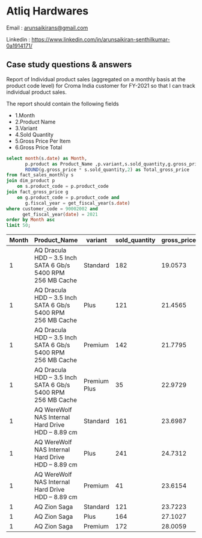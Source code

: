 # Atliq Hardwares #
Email : arunsaikirans@gmail.com

Linkedin : https://www.linkedin.com/in/arunsaikiran-senthilkumar-0a1914171/

## Case study questions & answers ##
  Report of Individual product sales (aggregated on a monthly basis at the product code level) for Croma India customer for FY-2021 so that I can track individual product sales.
  
The  report should contain the following fields
* 1.Month
* 2.Product Name
* 3.Variant
* 4.Sold Quantity 
* 5.Gross Price Per Item
* 6.Gross Price Total
````sql
select month(s.date) as Month,
       p.product as Product_Name ,p.variant,s.sold_quantity,g.gross_price as gross_price_per_item,
       ROUND(g.gross_price * s.sold_quantity,2) as Total_gross_price
from fact_sales_monthly s
join dim_product p
	on s.product_code = p.product_code
join fact_gross_price g
    on g.product_code = p.product_code and 
       g.fiscal_year = get_fiscal_year(s.date)
where customer_code = 90002002 and
	  get_fiscal_year(date) = 2021
order by Month asc
limit 50;
````

Month|Product_Name|variant|sold_quantity|gross_price_per_item|Total_gross_price
---|---|---|---|---|---|
1|AQ Dracula HDD – 3.5 Inch SATA 6 Gb/s 5400 RPM 256 MB Cache|Standard|182|19.0573|3468.43
1|AQ Dracula HDD – 3.5 Inch SATA 6 Gb/s 5400 RPM 256 MB Cache|Plus|121|21.4565|2596.24
1|AQ Dracula HDD – 3.5 Inch SATA 6 Gb/s 5400 RPM 256 MB Cache|Premium|142|21.7795|3092.69
1|AQ Dracula HDD – 3.5 Inch SATA 6 Gb/s 5400 RPM 256 MB Cache|Premium Plus|35|22.9729|804.05
1|AQ WereWolf NAS Internal Hard Drive HDD – 8.89 cm|Standard|161|23.6987|3815.49
1|AQ WereWolf NAS Internal Hard Drive HDD – 8.89 cm|Plus|241|24.7312|5960.22
1|AQ WereWolf NAS Internal Hard Drive HDD – 8.89 cm|Premium|41|23.6154|968.23
1|AQ Zion Saga|Standard|121|23.7223|2870.40
1|AQ Zion Saga|Plus|164|27.1027|4444.84
1|AQ Zion Saga|Premium|172|28.0059|4817.01
